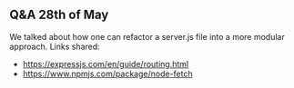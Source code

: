 ## Q&A 28th of May
We talked about how one can refactor a server.js file into a more modular approach. Links shared:
- https://expressjs.com/en/guide/routing.html
- https://www.npmjs.com/package/node-fetch
